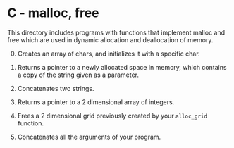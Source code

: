 # C - malloc, free
This directory includes programs with functions that implement malloc and free which are used in dynamic allocation and deallocation of memory.

0. Creates an array of chars, and initializes it with a specific char.

1. Returns a pointer to a newly allocated space in memory, which contains a copy of the string given as a parameter.

2. Concatenates two strings.

3. Returns a pointer to a 2 dimensional array of integers.

4. Frees a 2 dimensional grid previously created by your `alloc_grid` function.

100. Concatenates all the arguments of your program.
